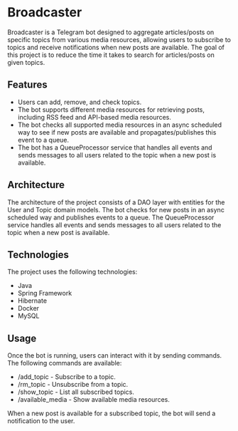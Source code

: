 # Broadcaster
Broadcaster is a Telegram bot designed to aggregate articles/posts on specific topics from various media resources, allowing users to subscribe to topics and receive notifications when new posts are available. The goal of this project is to reduce the time it takes to search for articles/posts on given topics.

## Features
- Users can add, remove, and check topics.
- The bot supports different media resources for retrieving posts, including RSS feed and API-based media resources.
- The bot checks all supported media resources in an async scheduled way to see if new posts are available and propagates/publishes this event to a queue.
- The bot has a QueueProcessor service that handles all events and sends messages to all users related to the topic when a new post is available.

## Architecture
The architecture of the project consists of a DAO layer with entities for the User and Topic domain models. The bot checks for new posts in an async scheduled way and publishes events to a queue. The QueueProcessor service handles all events and sends messages to all users related to the topic when a new post is available.

## Technologies
The project uses the following technologies:

- Java
- Spring Framework
- Hibernate
- Docker
- MySQL

## Usage
Once the bot is running, users can interact with it by sending commands. The following commands are available:

- /add_topic <topic> - Subscribe to a topic.
- /rm_topic <topic> - Unsubscribe from a topic.
- /show_topic - List all subscribed topics.
- /available_media - Show available media resources.

When a new post is available for a subscribed topic, the bot will send a notification to the user.

